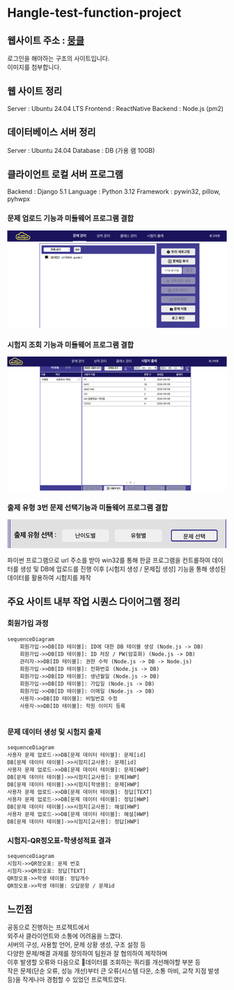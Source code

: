 # Hangle-test-function-project

## 웹사이트 주소 : [뭉클](https://moongcle.xyz)
로그인을 해야하는 구조의 사이트입니다.  
이미지를 첨부합니다.  

## 웹 사이트 정리
Server : Ubuntu 24.04 LTS
Frontend : ReactNative
Backend : Node.js (pm2)

## 데이터베이스 서버 정리
Server : Ubuntu 24.04
Database : DB (가용 램 10GB)

## 클라이언트 로컬 서버 프로그램
Backend : Django 5.1
Language : Python 3.12
Framework : pywin32, pillow, pyhwpx


### 문제 업로드 기능과 미들웨어 프로그램 결합 
![alt text](image/image.png)

### 시험지 조회 기능과 미들웨어 프로그램 결합
![alt text](image/image2.png)

### 출제 유형 3번 문제 선택기능과 미들웨어 프로그램 결합
![alt text](image/image3.png)

파이썬 프로그램으로 url 주소를 받아
win32를 통해 한글 프로그램을 컨트롤하여 데이터를 생성 및 DB에 업로드를 진행
이후 [시험지 생성 / 문제집 생성] 기능을 통해 생성된 데이터를 활용하여 시험지를 제작

## 주요 사이트 내부 작업 시퀀스 다이어그램 정리
### 회원가입 과정
```mermaid
sequenceDiagram
	회원가입->>DB[ID 테이블]: ID에 대한 DB 테이블 생성 (Node.js -> DB)
	회원가입->>DB[ID 테이블]: ID 저장 / PW(암호화) (Node.js -> DB)
	관리자->>DB[ID 테이블]: 권한 수락 (Node.js -> DB -> Node.js)
	회원가입->>DB[ID 테이블]: 전화번호 (Node.js -> DB)
	회원가입->>DB[ID 테이블]: 생년월일 (Node.js -> DB)
	회원가입->>DB[ID 테이블]: 가입일 (Node.js -> DB)
	회원가입->>DB[ID 테이블]: 이메일 (Node.js -> DB)
	사용자->>DB[ID 테이블]: 비밀번호 수정
	사용자->>DB[ID 테이블]: 학원 이미지 등록
	
```

### 문제 데이터 생성 및 시험지 출제
```mermaid
sequenceDiagram
사용자 문제 업로드->>DB[문제 데이터 테이블]: 문제[id]
DB[문제 데이터 테이블]->>시험지[교사용]: 문제[id]
사용자 문제 업로드->>DB[문제 데이터 테이블]: 문제[HWP]
DB[문제 데이터 테이블]->>시험지[교사용]: 문제[HWP]
DB[문제 데이터 테이블]->>시험지[학생용]: 문제[HWP]
사용자 문제 업로드->>DB[문제 데이터 테이블]: 정답[TEXT]
사용자 문제 업로드->>DB[문제 데이터 테이블]: 정답[HWP]
DB[문제 데이터 테이블]->>시험지[교사용]: 해설[HWP]
사용자 문제 업로드->>DB[문제 데이터 테이블]: 해설[HWP]
DB[문제 데이터 테이블]->>시험지[교사용]: 정답[HWP]
```


### 시험지-QR정오표-학생성적표 결과
```mermaid
sequenceDiagram
시험지->>QR정오표: 문제 번호
시험지->>QR정오표: 정답[TEXT]
QR정오표->>학생 테이블: 정답개수
QR정오표->>학생 테이블: 오답문항 / 문제id
```

## 느낀점
공동으로 진행하는 프로젝트에서  
외주사 클라이언트와 소통에 어려움을 느꼈다.  
서버의 구성, 사용할 언어, 문제 상황 생성, 구조 설정 등  
다양한 문제/해결 과제를 정의하여 팀원과 잘 협의하여 제작하며   
이후 발생할 오류와 다음으로 데이터를 조회하는 쿼리를 개선해야할 부분 등  
작은 문제(단순 오류, 성능 개선)부터 큰 오류(시스템 다운, 소통 마비, 교착 지점 발생 등)을 작게나마 경험할 수 있었던 프로젝트였다.
